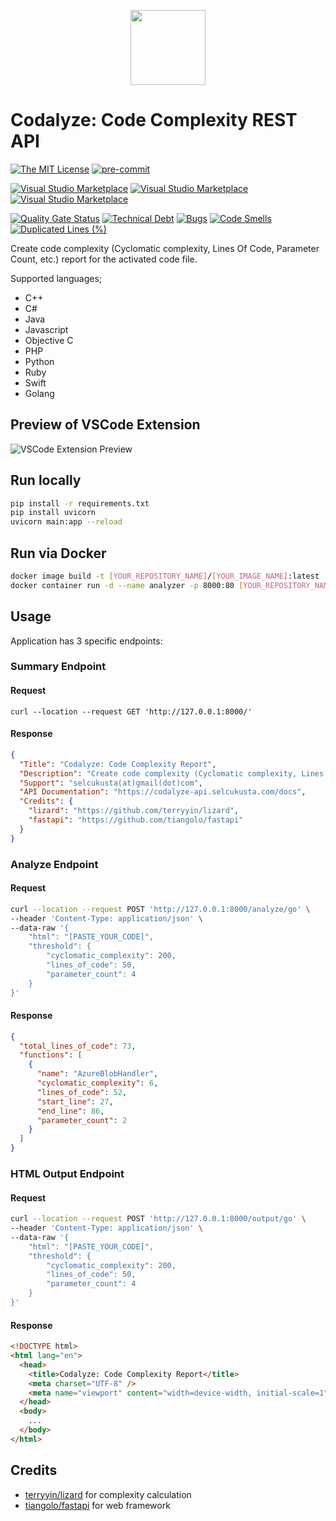 <p align="center">
  <img width="120" height="120" src="https://selcukusta.com/images/extension-logo.png">
</p>

# Codalyze: Code Complexity REST API

[![The MIT License](https://flat.badgen.net/badge/license/MIT/orange)](http://opensource.org/licenses/MIT)
[![pre-commit](https://img.shields.io/badge/pre--commit-enabled-brightgreen?logo=pre-commit&logoColor=white)](https://github.com/selcukusta/code-analyzer)

[![Visual Studio Marketplace](https://vsmarketplacebadge.apphb.com/version/selcuk-usta.code-complexity-report-generator.svg)](https://marketplace.visualstudio.com/items?itemName=selcuk-usta.code-complexity-report-generator)
[![Visual Studio Marketplace](https://vsmarketplacebadge.apphb.com/downloads-short/selcuk-usta.code-complexity-report-generator.svg)](https://marketplace.visualstudio.com/items?itemName=selcuk-usta.code-complexity-report-generator)
[![Visual Studio Marketplace](https://vsmarketplacebadge.apphb.com/installs-short/selcuk-usta.code-complexity-report-generator.svg)](https://marketplace.visualstudio.com/items?itemName=selcuk-usta.code-complexity-report-generator)

[![Quality Gate Status](https://sonarcloud.io/api/project_badges/measure?project=selcukusta_codalyze-rest-api&metric=alert_status)](https://sonarcloud.io/dashboard?id=selcukusta_codalyze-rest-api)
[![Technical Debt](https://sonarcloud.io/api/project_badges/measure?project=selcukusta_codalyze-rest-api&metric=sqale_index)](https://sonarcloud.io/dashboard?id=selcukusta_codalyze-rest-api)
[![Bugs](https://sonarcloud.io/api/project_badges/measure?project=selcukusta_codalyze-rest-api&metric=bugs)](https://sonarcloud.io/dashboard?id=selcukusta_codalyze-rest-api)
[![Code Smells](https://sonarcloud.io/api/project_badges/measure?project=selcukusta_codalyze-rest-api&metric=code_smells)](https://sonarcloud.io/dashboard?id=selcukusta_codalyze-rest-api)
[![Duplicated Lines (%)](https://sonarcloud.io/api/project_badges/measure?project=selcukusta_codalyze-rest-api&metric=duplicated_lines_density)](https://sonarcloud.io/dashboard?id=selcukusta_codalyze-rest-api)

Create code complexity (Cyclomatic complexity, Lines Of Code, Parameter Count, etc.) report for the activated code file.

Supported languages;

- C++
- C#
- Java
- Javascript
- Objective C
- PHP
- Python
- Ruby
- Swift
- Golang

## Preview of VSCode Extension

![VSCode Extension Preview](
https://selcukusta.com/images/preview.gif)

## Run locally

```bash
pip install -r requirements.txt
pip install uvicorn
uvicorn main:app --reload
```

## Run via Docker

```bash
docker image build -t [YOUR_REPOSITORY_NAME]/[YOUR_IMAGE_NAME]:latest .
docker container run -d --name analyzer -p 8000:80 [YOUR_REPOSITORY_NAME]/[YOUR_IMAGE_NAME]:latest
```

## Usage

Application has 3 specific endpoints:

### Summary Endpoint

#### Request

`curl --location --request GET 'http://127.0.0.1:8000/'`

#### Response

```json
{
  "Title": "Codalyze: Code Complexity Report",
  "Description": "Create code complexity (Cyclomatic complexity, Lines Of Code, Parameter Count, etc.) report for the activated code file.",
  "Support": "selcukusta(at)gmail(dot)com",
  "API Documentation": "https://codalyze-api.selcukusta.com/docs",
  "Credits": {
    "lizard": "https://github.com/terryyin/lizard",
    "fastapi": "https://github.com/tiangolo/fastapi"
  }
}
```

### Analyze Endpoint

#### Request

```bash
curl --location --request POST 'http://127.0.0.1:8000/analyze/go' \
--header 'Content-Type: application/json' \
--data-raw '{
    "html": "[PASTE_YOUR_CODE]",
    "threshold": {
        "cyclomatic_complexity": 200,
        "lines_of_code": 50,
        "parameter_count": 4
    }
}'
```

#### Response

```json
{
  "total_lines_of_code": 73,
  "functions": [
    {
      "name": "AzureBlobHandler",
      "cyclomatic_complexity": 6,
      "lines_of_code": 52,
      "start_line": 27,
      "end_line": 86,
      "parameter_count": 2
    }
  ]
}
```

### HTML Output Endpoint

#### Request

```bash
curl --location --request POST 'http://127.0.0.1:8000/output/go' \
--header 'Content-Type: application/json' \
--data-raw '{
    "html": "[PASTE_YOUR_CODE]",
    "threshold": {
        "cyclomatic_complexity": 200,
        "lines_of_code": 50,
        "parameter_count": 4
    }
}'
```

#### Response

```html
<!DOCTYPE html>
<html lang="en">
  <head>
    <title>Codalyze: Code Complexity Report</title>
    <meta charset="UTF-8" />
    <meta name="viewport" content="width=device-width, initial-scale=1" />
  </head>
  <body>
    ...
  </body>
</html>
```

## Credits

- [terryyin/lizard](https://github.com/terryyin/lizard) for complexity calculation
- [tiangolo/fastapi](https://github.com/tiangolo/fastapi) for web framework
